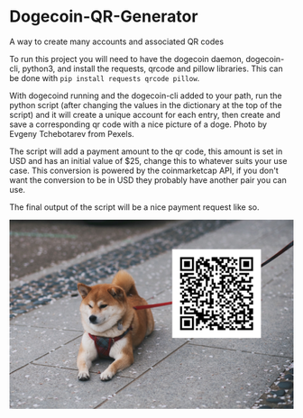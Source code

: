 # Dogecoin-QR-Generator
A way to create many accounts and associated QR codes 

To run this project you will need to have the dogecoin daemon, dogecoin-cli, python3, and install the requests, qrcode and pillow libraries. This can be done with `pip install requests qrcode pillow`.

With dogecoind running and the dogecoin-cli added to your path, run the python script (after changing the values in the dictionary at the top of the script) and it will create a unique account for each entry, then create and save a corresponding qr code with a nice picture of a doge. Photo by Evgeny Tchebotarev from Pexels.

The script will add a payment amount to the qr code, this amount is set in USD and has an initial value of $25, change this to whatever suits your use case. This conversion is powered by the coinmarketcap API, if you don't want the conversion to be in USD they probably have another pair you can use.

The final output of the script will be a nice payment request like so.

![Alt text](example.png?raw=true "Doge")

